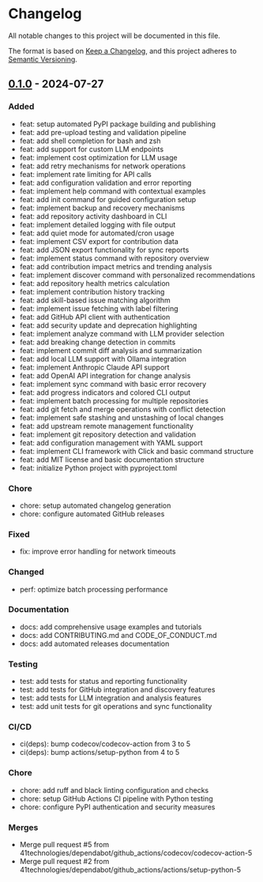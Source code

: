 # Changelog

All notable changes to this project will be documented in this file.

The format is based on [Keep a Changelog](https://keepachangelog.com/en/1.0.0/),
and this project adheres to [Semantic Versioning](https://semver.org/spec/v2.0.0.html).

## [0.1.0] - 2024-07-27

### Added
- feat: setup automated PyPI package building and publishing
- feat: add pre-upload testing and validation pipeline
- feat: add shell completion for bash and zsh
- feat: add support for custom LLM endpoints
- feat: implement cost optimization for LLM usage
- feat: add retry mechanisms for network operations
- feat: implement rate limiting for API calls
- feat: add configuration validation and error reporting
- feat: implement help command with contextual examples
- feat: add init command for guided configuration setup
- feat: implement backup and recovery mechanisms
- feat: add repository activity dashboard in CLI
- feat: implement detailed logging with file output
- feat: add quiet mode for automated/cron usage
- feat: implement CSV export for contribution data
- feat: add JSON export functionality for sync reports
- feat: implement status command with repository overview
- feat: add contribution impact metrics and trending analysis
- feat: implement discover command with personalized recommendations
- feat: add repository health metrics calculation
- feat: implement contribution history tracking
- feat: add skill-based issue matching algorithm
- feat: implement issue fetching with label filtering
- feat: add GitHub API client with authentication
- feat: add security update and deprecation highlighting
- feat: implement analyze command with LLM provider selection
- feat: add breaking change detection in commits
- feat: implement commit diff analysis and summarization
- feat: add local LLM support with Ollama integration
- feat: implement Anthropic Claude API support
- feat: add OpenAI API integration for change analysis
- feat: implement sync command with basic error recovery
- feat: add progress indicators and colored CLI output
- feat: implement batch processing for multiple repositories
- feat: add git fetch and merge operations with conflict detection
- feat: implement safe stashing and unstashing of local changes
- feat: add upstream remote management functionality
- feat: implement git repository detection and validation
- feat: add configuration management with YAML support
- feat: implement CLI framework with Click and basic command structure
- feat: add MIT license and basic documentation structure
- feat: initialize Python project with pyproject.toml

### Chore
- chore: setup automated changelog generation
- chore: configure automated GitHub releases

### Fixed
- fix: improve error handling for network timeouts

### Changed
- perf: optimize batch processing performance

### Documentation
- docs: add comprehensive usage examples and tutorials
- docs: add CONTRIBUTING.md and CODE_OF_CONDUCT.md
- docs: add automated releases documentation

### Testing
- test: add tests for status and reporting functionality
- test: add tests for GitHub integration and discovery features
- test: add tests for LLM integration and analysis features
- test: add unit tests for git operations and sync functionality

### CI/CD
- ci(deps): bump codecov/codecov-action from 3 to 5
- ci(deps): bump actions/setup-python from 4 to 5

### Chore
- chore: add ruff and black linting configuration and checks
- chore: setup GitHub Actions CI pipeline with Python testing
- chore: configure PyPI authentication and security measures

### Merges
- Merge pull request #5 from 41technologies/dependabot/github_actions/codecov/codecov-action-5
- Merge pull request #2 from 41technologies/dependabot/github_actions/actions/setup-python-5

[0.1.0]: https://github.com/41technologies/gitco/releases/tag/v0.1.0
